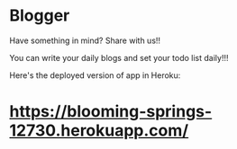 # Blogger
Have something in mind? Share with us!!

You can write your daily blogs and set your todo list daily!!!

Here's the deployed version of app in Heroku:
# https://blooming-springs-12730.herokuapp.com/
